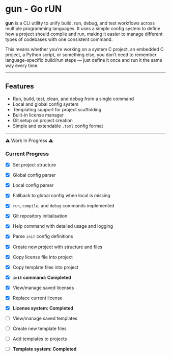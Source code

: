 # gun - Go rUN

**gun** is a CLI utility to unify build, run, debug, and test workflows across multiple programming
languages. It uses a simple config system to define how a project should compile and run, making it
easier to manage different types of codebases with one consistent command.

This means whether you’re working on a system C project, an embedded C project, a Python script, or
something else, you don’t need to remember language-specific build/run steps — just define it once
and run it the same way every time.

---

## Features

- Run, build, test, clean, and debug from a single command
- Local and global config system
- Templating support for project scaffolding
- Built-in license manager
- Git setup on project creation
- Simple and extendable `.toml` config format

---

⚠️ Work In Progress  ⚠️

### Current Progress
- [x] Set project structure
- [x] Global config parser
- [x] Local config parser
- [x] Fallback to global config when local is missing
- [x] `run`, `compile`, and `debug` commands implemented
- [x] Git repository initialisation
- [x] Help command with detailed usage and logging
- [x] Parse `init` config definitions
- [x] Create new project with structure and files
- [x] Copy license file into project
- [x] Copy template files into project
- [x] **`init` command: Completed**
- [x] View/manage saved licenses
- [x] Replace current license
- [x] **License system: Completed**
- [ ] View/manage saved templates
- [ ] Create new template files
- [ ] Add templates to projects
- [ ] **Template system: Completed**

